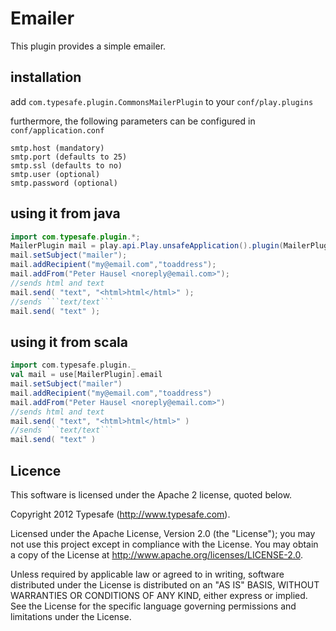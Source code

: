 # Emailer  

This plugin provides a simple emailer.

## installation

add ```com.typesafe.plugin.CommonsMailerPlugin``` to your ```conf/play.plugins```

furthermore, the following parameters can be configured in ```conf/application.conf```

```
smtp.host (mandatory)
smtp.port (defaults to 25)
smtp.ssl (defaults to no)
smtp.user (optional)
smtp.password (optional)
```


## using it from java 

```java
import com.typesafe.plugin.*;
MailerPlugin mail = play.api.Play.unsafeApplication().plugin(MailerPlugin.class);
mail.setSubject("mailer");
mail.addRecipient("my@email.com","toaddress");
mail.addFrom("Peter Hausel <noreply@email.com>");
//sends html and text
mail.send( "text", "<html>html</html>" );
//sends ```text/text```
mail.send( "text" );

```

## using it from scala

```scala
import com.typesafe.plugin._
val mail = use[MailerPlugin].email
mail.setSubject("mailer")
mail.addRecipient("my@email.com","toaddress")
mail.addFrom("Peter Hausel <noreply@email.com>")
//sends html and text
mail.send( "text", "<html>html</html>" )
//sends ```text/text```
mail.send( "text" )

```


## Licence

This software is licensed under the Apache 2 license, quoted below.

Copyright 2012 Typesafe (http://www.typesafe.com).

Licensed under the Apache License, Version 2.0 (the "License"); you may not use this project except in compliance with the License. You may obtain a copy of the License at http://www.apache.org/licenses/LICENSE-2.0.

Unless required by applicable law or agreed to in writing, software distributed under the License is distributed on an "AS IS" BASIS, WITHOUT WARRANTIES OR CONDITIONS OF ANY KIND, either express or implied. See the License for the specific language governing permissions and limitations under the License.